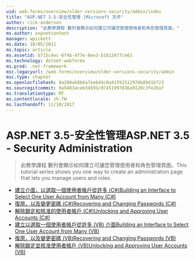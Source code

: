 ```yaml
---
uid: web-forms/overview/older-versions-security/admin/index
title: "ASP.NET 3.5-安全性管理 |Microsoft 文件"
author: rick-anderson
description: "此教學課程 數列會顯示如何建立可讓您管理使用者和角色管理頁面。"
ms.author: aspnetcontent
manager: wpickett
ms.date: 10/05/2011
ms.topic: article
ms.assetid: b715c4ec-6f4b-4f7e-8ee3-b1613477ce61
ms.technology: dotnet-webforms
ms.prod: .net-framework
msc.legacyurl: /web-forms/overview/older-versions-security/admin
msc.type: chapter
ms.openlocfilehash: 8a280ab8b6a7ee6d4c0a43592512976b89d1b723
ms.sourcegitcommit: 9a9483aceb34591c97451997036a9120c3fe2baf
ms.translationtype: MT
ms.contentlocale: zh-TW
ms.lasthandoff: 11/10/2017
---
```

<a name="aspnet-35---security-administration"></a><span data-ttu-id="323e5-103">ASP.NET 3.5-安全性管理</span><span class="sxs-lookup"><span data-stu-id="323e5-103">ASP.NET 3.5 - Security Administration</span></span>
====================
> <span data-ttu-id="323e5-104">此教學課程 數列會顯示如何建立可讓您管理使用者和角色管理頁面。</span><span class="sxs-lookup"><span data-stu-id="323e5-104">This tutorial series shows you one way to create an administration page that lets you manage users and roles.</span></span>


- [<span data-ttu-id="323e5-105">建立介面，以選取一個使用者帳戶從許多 (C#)</span><span class="sxs-lookup"><span data-stu-id="323e5-105">Building an Interface to Select One User Account from Many (C#)</span></span>](building-an-interface-to-select-one-user-account-from-many-cs.md)
- [<span data-ttu-id="323e5-106">復原，以及變更密碼 (C#)</span><span class="sxs-lookup"><span data-stu-id="323e5-106">Recovering and Changing Passwords (C#)</span></span>](recovering-and-changing-passwords-cs.md)
- [<span data-ttu-id="323e5-107">解除鎖定和核准的使用者帳戶 (C#)</span><span class="sxs-lookup"><span data-stu-id="323e5-107">Unlocking and Approving User Accounts (C#)</span></span>](unlocking-and-approving-user-accounts-cs.md)
- [<span data-ttu-id="323e5-108">建立以選取一個使用者帳戶從許多 (VB) 介面</span><span class="sxs-lookup"><span data-stu-id="323e5-108">Building an Interface to Select One User Account from Many (VB)</span></span>](building-an-interface-to-select-one-user-account-from-many-vb.md)
- [<span data-ttu-id="323e5-109">復原，以及變更密碼 (VB)</span><span class="sxs-lookup"><span data-stu-id="323e5-109">Recovering and Changing Passwords (VB)</span></span>](recovering-and-changing-passwords-vb.md)
- [<span data-ttu-id="323e5-110">解除鎖定並核准使用者帳戶 (VB)</span><span class="sxs-lookup"><span data-stu-id="323e5-110">Unlocking and Approving User Accounts (VB)</span></span>](unlocking-and-approving-user-accounts-vb.md)
